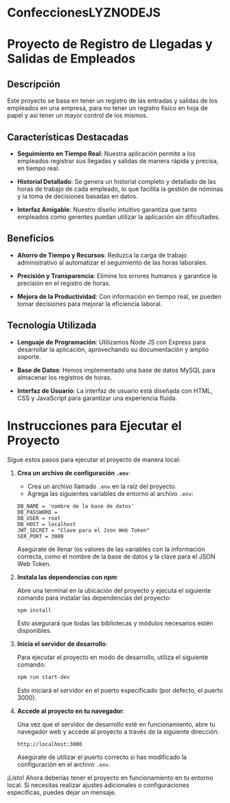 # ConfeccionesLYZNODEJS
# Proyecto de Registro de Llegadas y Salidas de Empleados

## Descripción

Este proyecto se basa en tener un registro de las entradas y salidas de los empleados en una empresa, para no tener un registro fisico en hoja de papel y así tener un mayor control de los mismos.

## Características Destacadas

- **Seguimiento en Tiempo Real**: Nuestra aplicación permite a los empleados registrar sus llegadas y salidas de manera rápida y precisa, en tiempo real.

- **Historial Detallado**: Se genera un historial completo y detallado de las horas de trabajo de cada empleado, lo que facilita la gestión de nóminas y la toma de decisiones basadas en datos.

- **Interfaz Amigable**: Nuestro diseño intuitivo garantiza que tanto empleados como gerentes puedan utilizar la aplicación sin dificultades.

## Beneficios

- **Ahorro de Tiempo y Recursos**: Reduzca la carga de trabajo administrativo al automatizar el seguimiento de las horas laborales.

- **Precisión y Transparencia**: Elimine los errores humanos y garantice la precisión en el registro de horas.

- **Mejora de la Productividad**: Con información en tiempo real, se pueden tomar decisiones para mejorar la eficiencia laboral.

## Tecnología Utilizada

- **Lenguaje de Programación**: Utilizamos Node JS con Express para desarrollar la aplicación, aprovechando su documentación y amplio soporte.

- **Base de Datos**: Hemos implementado una base de datos MySQL para almacenar los registros de horas.

- **Interfaz de Usuario**: La interfaz de usuario está diseñada con HTML, CSS y JavaScript para garantizar una experiencia fluida.

# Instrucciones para Ejecutar el Proyecto

Sigue estos pasos para ejecutar el proyecto de manera local:

1. **Crea un archivo de configuración `.env`**: 

    - Crea un archivo llamado `.env` en la raíz del proyecto.
    - Agrega las siguientes variables de entorno al archivo `.env`:

    ```plaintext
    DB_NAME = 'nombre de la base de datos'
    DB_PASSWORD =
    DB_USER = root
    DB_HOST = localhost
    JWT_SECRET = "Clave para el Json Web Token"
    SER_PORT = 3000
    ```

    Asegúrate de llenar los valores de las variables con la información correcta, como el nombre de la base de datos y la clave para el JSON Web Token.

2. **Instala las dependencias con npm**:

    Abre una terminal en la ubicación del proyecto y ejecuta el siguiente comando para instalar las dependencias del proyecto:

    ```bash
    npm install
    ```

    Esto asegurará que todas las bibliotecas y módulos necesarios estén disponibles.

3. **Inicia el servidor de desarrollo**:

    Para ejecutar el proyecto en modo de desarrollo, utiliza el siguiente comando:

    ```bash
    npm run start-dev
    ```

    Esto iniciará el servidor en el puerto especificado (por defecto, el puerto 3000).

4. **Accede al proyecto en tu navegador**:

    Una vez que el servidor de desarrollo esté en funcionamiento, abre tu navegador web y accede al proyecto a través de la siguiente dirección:

    ```
    http://localhost:3000
    ```

    Asegúrate de utilizar el puerto correcto si has modificado la configuración en el archivo `.env`.

¡Listo! Ahora deberías tener el proyecto en funcionamiento en tu entorno local. Si necesitas realizar ajustes adicionales o configuraciones específicas, puedes dejar un mensaje.
